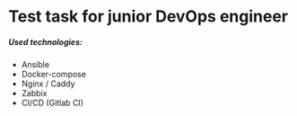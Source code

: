 # Test task for junior DevOps engineer

##### Used technologies:

- Ansible
- Docker-compose
- Nginx / Caddy
- Zabbix
- CI/CD (Gitlab CI)
